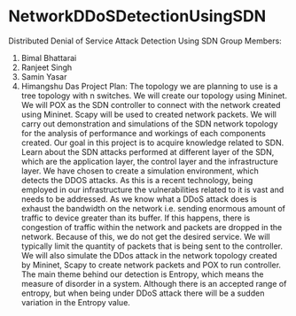 # NetworkDDoSDetectionUsingSDN
Distributed Denial of Service Attack Detection Using SDN
Group Members:
1. Bimal Bhattarai
2. Ranjeet Singh
3. Samin Yasar
4. Himangshu Das
Project Plan:
The topology we are planning to use is a tree topology with n switches. We will create our topology using Mininet. We will POX as the SDN controller to connect with the network created using Mininet. Scapy will be used to created network packets. We will carry out demonstration and simulations of the SDN network topology for the analysis of performance and workings of each components created. Our goal in this project is to acquire knowledge related to SDN. Learn about the SDN attacks performed at different layer of the SDN, which are the application layer, the control layer and the infrastructure layer. We have chosen to create a simulation environment, which detects the DDOS attacks. As this is a recent technology, being employed in our infrastructure the vulnerabilities related to it is vast and needs to be addressed. As we know what a DDoS attack does is exhaust the bandwidth on the network i.e. sending enormous amount of traffic to device greater than its buffer. If this happens, there is congestion of traffic within the network and packets are dropped in the network. Because of this, we do not get the desired service. We will typically limit the quantity of packets that is being sent to the controller. We will also simulate the DDos attack in the network topology created by Mininet, Scapy to create network packets and POX to run controller. The main theme behind our detection is Entropy, which means the measure of disorder in a system. Although there is an accepted range of entropy, but when being under DDoS attack there will be a sudden variation in the Entropy value.
